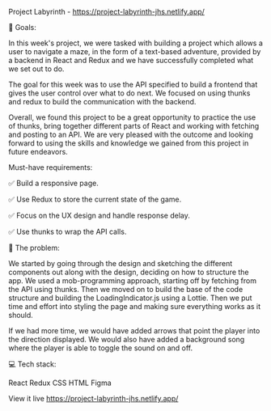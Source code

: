 Project Labyrinth - https://project-labyrinth-jhs.netlify.app/

🏁 Goals:

In this week's project, we were tasked with building a project which allows a user to navigate a maze, in the form of a text-based adventure, provided by a backend in React and Redux and we have successfully completed what we set out to do.

The goal for this week was to use the API specified to build a frontend that gives the user control over what to do next. We focused on using thunks and redux to build the communication with the backend. 

Overall, we found this project to be a great opportunity to practice the use of thunks, bring together different parts of React and working with fetching and posting to an API. We are very pleased with the outcome and looking forward to using the skills and knowledge we gained from this project in future endeavors.

Must-have requirements:

✅ Build a responsive page.

✅ Use Redux to store the current state of the game.

✅ Focus on the UX design and handle response delay.

✅ Use thunks to wrap the API calls.

🚧 The problem:

We started by going through the design and sketching the different components out along with the design, deciding on how to structure the app. We used a mob-programming approach, starting off by fetching from the API using thunks. Then we moved on to build the base of the code structure and building the LoadingIndicator.js using a Lottie. Then we put time and effort into styling the page and making sure everything works as it should.

If we had more time, we would have added arrows that point the player into the direction displayed. We would also have added a background song where the player is able to toggle the sound on and off.

💻 Tech stack:

React Redux CSS HTML Figma

View it live https://project-labyrinth-jhs.netlify.app/